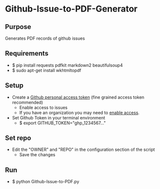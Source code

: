 # Github-Issue-to-PDF-Generator

## Purpose
Generates PDF records of github issues

## Requirements
- $ pip install requests pdfkit markdown2 beautifulsoup4
- $ sudo apt-get install wkhtmltopdf

## Setup
- Create a [Github personal access token](https://docs.github.com/en/authentication/keeping-your-account-and-data-secure/managing-your-personal-access-tokens) (fine grained access token recommended)
   - Enable access to issues
   - If you have an organization you may need to [enable access](https://docs.github.com/en/organizations/managing-programmatic-access-to-your-organization/setting-a-personal-access-token-policy-for-your-organization).
- Set Github Token in your terminal environment
  - $ export GITHUB_TOKEN="ghp_1234567..."

## Set repo
- Edit the "OWNER" and "REPO" in the configuration section of the script
   - Save the changes

## Run
- $ python Github-Issue-to-PDF.py
